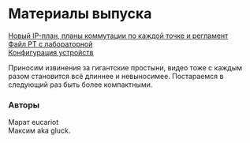 # Материалы выпуска

[Новый IP-план, планы коммутации по каждой точке и регламент](https://docs.google.com/spreadsheet/ccc?key=0AooexOHebRpTdHgxWTZtbWNrT3JkR3NmX2pBZ25xTGc)  
[Файл РТ с лабораторной](https://www.dropbox.com/s/tomegug5inuhuhy/Lift-me-Up_v3.pkt?dl=0)  
[Конфигурация устройств](https://docs.google.com/document/d/1fzWkfA8cQiDocK6yBKTRVtpwxyuM330L5PR9lB8wnZ0/edit)

Приносим извинения за гигантские простыни, видео тоже с каждым разом становится всё длиннее и невыносимее. Постараемся в следующий раз быть более компактными.

### Авторы

Марат eucariot  
Максим aka gluck.

